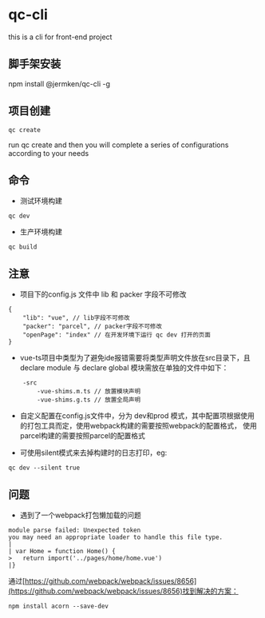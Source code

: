 # qc-cli
this is a cli for front-end project
## 脚手架安装
npm install @jermken/qc-cli -g
## 项目创建

```
qc create
```
run qc create and then you will complete a series of configurations according to your needs

## 命令
* 测试环境构建
```
qc dev
```
* 生产环境构建
```
qc build
```
## 注意

* 项目下的config.js 文件中 lib 和 packer 字段不可修改
```
{
    "lib": "vue", // lib字段不可修改
    "packer": "parcel", // packer字段不可修改
    "openPage": "index" // 在开发环境下运行 qc dev 打开的页面
}
```

* vue-ts项目中类型为了避免ide报错需要将类型声明文件放在src目录下，且declare module 与 declare global 模块需放在单独的文件中如下：
```
    -src
        -vue-shims.m.ts // 放置模块声明
        -vue-shims.g.ts // 放置全局声明
```

* 自定义配置在config.js文件中，分为 dev和prod 模式，其中配置项根据使用的打包工具而定，使用webpack构建的需要按照webpack的配置格式，
  使用parcel构建的需要按照parcel的配置格式

* 可使用silent模式来去掉构建时的日志打印，eg:
```
qc dev --silent true
```

## 问题

* 遇到了一个webpack打包懒加载的问题

```
module parse failed: Unexpected token
you may need an appropriate loader to handle this file type.
|
| var Home = function Home() {
>   return import('../pages/home/home.vue')
|}
```
通过[https://github.com/webpack/webpack/issues/8656](https://github.com/webpack/webpack/issues/8656)找到解决的方案：
```
npm install acorn --save-dev
```